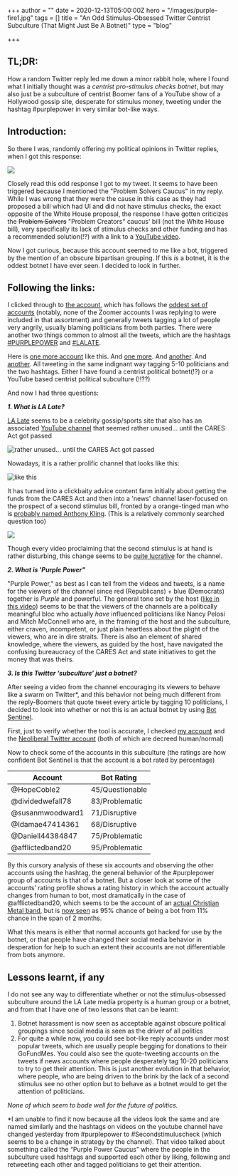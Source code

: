 +++
author = ""
date = 2020-12-13T05:00:00Z
hero = "/images/purple-fire1.jpg"
tags = []
title = "An Odd Stimulus-Obsessed Twitter Centrist Subculture (That Might Just Be A Botnet)"
type = "blog"

+++
## TL;DR:

How a random Twitter reply led me down a minor rabbit hole, where I found what I initially thought was a _centrist pro-stimulus checks botnet_, but may also just be a subculture of centrist Boomer fans of a YouTube show of a Hollywood gossip site, desperate for stimulus money, tweeting under the hashtag #purplepower in very similar bot-like ways.

## Introduction:

So there I was, randomly offering my political opinions in Twitter replies, when I got this response:

![](https://raw.githubusercontent.com/dialing-up/brevifolia-hugo-forestry/master/static/images/screenshot-2020-12-12-205927.png)

Closely read this odd response I got to my tweet. It seems to have been triggered because I mentioned the "Problem Solvers Caucus" in my reply. While I was wrong that they were the cause in this case as they had proposed a bill which had UI and did not have stimulus checks, the exact opposite of the White House proposal, the response I have gotten criticizes the ~~Problem Solvers~~ "Problem Creators" caucus' bill (not the White House bill), very specifically its lack of stimulus checks and other funding and has a recommended solution(!?) with a link to a [YouTube video](https://www.youtube.com/watch?v=qyS5JIpqKpk).

Now I got curious, because this account seemed to me like a bot, triggered by the mention of an obscure bipartisan grouping. If this _is_ a botnet, it is the oddest botnet I have ever seen. I decided to look in further.

## Following the links:

I clicked through to [the account](https://twitter.com/HopeCoble2), which has follows the [oddest set of accounts](https://twitter.com/HopeCoble2/following) (notably, none of the Zoomer accounts I was replying to were included in that assortment) and generally tweets tagging a lot of people very angrily, usually blaming politicians from both parties. There were another two things common to almost all the tweets, which are the hashtags [#PURPLEPOWER](https://twitter.com/hashtag/PURPLEPOWER) and [#LALATE](https://twitter.com/hashtag/LALATE).

Here is [one more account](https://twitter.com/dividedwefall78) like this. And [one more](https://twitter.com/SusanMWoodward1). And [another](https://twitter.com/Idamae47414361). And [another](https://twitter.com/Afflictedband20). All tweeting in the same indignant way tagging 5-10 politicians and the two hashtags. Either I have found a centrist political botnet(!?) or a YouTube based centrist political subculture (!!??)

And now I had three questions:

**_1. What is LA Late?_**

[LA Late](https://news.lalate.com/) seems to be a celebrity gossip/sports site that also has an associated [YouTube channel](https://www.youtube.com/c/LALATE/videos) that seemed rather unused... until the CARES Act got passed

![rather unused... until the CARES Act got passed](https://raw.githubusercontent.com/dialing-up/brevifolia-hugo-forestry/master/static/images/screenshot-2020-12-12-233148.png)

Nowadays, it is a rather prolific channel that looks like this:

![like this](https://raw.githubusercontent.com/dialing-up/brevifolia-hugo-forestry/master/static/images/screenshot-2020-12-12-173319.png)

It has turned into a clickbaity advice content farm initially about getting the funds from the CARES Act and then into a 'news' channel laser-focused on the prospect of a second stimulus bill, fronted by a orange-tinged man who is [probably named Anthony Kling](https://www.imdb.com/title/tt11743084/). (This is a relatively commonly searched question too)

![](https://raw.githubusercontent.com/dialing-up/brevifolia-hugo-forestry/master/static/images/screenshot-2020-12-12-233806.png)

Though every video proclaiming that the second stimulus is at hand is rather disturbing, this change seems to be [quite lucrative](https://socialblade.com/youtube/user/lalatenews/monthly) for the channel.

**_2. What is 'Purple Power"_**

"Purple Power," as best as I can tell from the videos and tweets, is a name for the viewers of the channel since red (Republicans) + blue (Democrats) together is _Purple_ and powerful. The general tone set by the host ([like in this video](https://www.youtube.com/watch?v=YdtS64UEH8Q)) seems to be that the viewers of the channels are a politically meaningful bloc who actually _have_ influenced politicians like Nancy Pelosi and Mitch McConnell who are, in the framing of the host and the subculture, either craven, incompetent, or just plain heartless about the plight of the viewers, who are in dire straits. There is also an element of shared knowledge, where the viewers, as guided by the host, have navigated the confusing bureaucracy of the CARES Act and state initiatives to get the money that was theirs.

**_3. Is this Twitter ‘subculture’ just a botnet?_**

After seeing a video from the channel encouraging its viewers to behave like a swarm on Twitter*,  and this behavior not being much different from the reply-Boomers that quote tweet every article by tagging 10 politicians, I decided to look into whether or not this is an actual botnet by using [Bot Sentinel](https://botsentinel.com/).

First, just to verify whether the tool is accurate, I checked [my account](https://botsentinel.com/profile/2843690641) and the [Neoliberal Twitter account](https://botsentinel.com/profile/865004396681207809#) (both of which are decreed human/normal)

Now to check some of the accounts in this subculture (the ratings are how confident Bot Sentinel is that the account is a bot rated by percentage)

| Account | Bot Rating |
| --- | --- |
| @HopeCoble2 | 45/Questionable |
| @dividedwefall78 | 83/Problematic |
| @susanmwoodward1 | 71/Disruptive |
| @Idamae47414361 | 68/Disruptive |
| @Daniell44384847 | 75/Problematic |
| @afflictedband20 | 95/Problematic |

By this cursory analysis of these six accounts and observing the other accounts using the hashtag, the general behavior of the #purplepower group of accounts is that of a botnet. But a closer look at some of the accounts’ rating profile shows a rating history in which the account actually changes from human to bot, most dramatically in the case of @afflictedband20, which seems to be the account of an [actual Christian Metal band](https://www.reverbnation.com/theafflicted2), but is [now seen](https://botsentinel.com/profile/1083566707174711296) as 95% chance of being a bot from 11% chance in the span of 2 months.

What this means is either that normal accounts got hacked for use by the botnet, or that people have changed their social media behavior in desperation for help to such an extent their accounts are not differentiable from bots anymore.

## Lessons learnt, if any

I do not see any way to differentiate whether or not the stimulus-obsessed subculture around the LA Late media property is a human group or a botnet, and from that I have one of two lessons that can be learnt:

1. Botnet harassment is now seen as acceptable against obscure political groupings since social media is seen as the driver of all politics
2. For quite a while now, you could see bot-like reply accounts under most popular tweets, which are usually people begging for donations to their GoFundMes. You could also see the quote-tweeting accounts on the tweets if news accounts where people desperately tag 10-20 politicians to try to get their attention. This is just another evolution in that behavior, where people, who are being driven to the brink by the lack of a second stimulus see no other option but to behave as a botnet would to get the attention of politicians.

_None of which seem to bode well for the future of politics._

\*I am unable to find it now because all the videos look the same and are named similarly and the hashtags on videos on the youtube channel have changed yesterday from #purplepower to #Secondstimuluscheck (which seems to be a change in strategy by the channel). That video talked about something called the “Purple Power Caucus” where the people in the subculture used hashtags and supported each other by liking, following and retweeting each other and tagged politicians to get their attention.